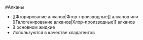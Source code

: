 #Алканы 
- [[Фторирование алканов|Фтор-производные]] алканов или [[Галогенирование алканов|Хлор-производные]] алканов
- В основном жидкие 
- Используются в качестве хладагентов 